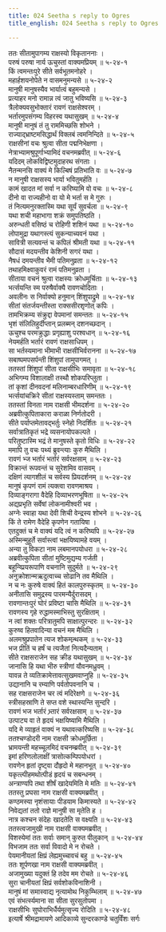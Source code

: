 ```yaml
---
title: 024 Seetha s reply to Ogres
title_english: 024 Seetha s reply to Ogres

---
```

ततः सीतामुपागम्य राक्षस्यो विकृताननाः ।  
परुषं परुषा नार्य ऊचुस्तां वाक्यमप्रियम् ॥ ५-२४-१  
किं त्वमन्तःपुरे सीते सर्वभूतमनोहरे ।  
महार्हशयनोपेते न वासमनुमन्यसे ॥ ५-२४-२  
मानुषी मानुषस्यैव भार्यात्वं बहुमन्यसे ।  
प्रत्याहर मनो रामान्न त्वं जातु भविष्यसि ॥ ५-२४-३  
त्रैलोक्यवसुभोक्तारं रावणं राक्षसेश्वरम् ।  
भर्तारमुपसंगम्य विहरस्व यथासुखम् ॥ ५-२४-४  
मानुषी मानुषं तं तु राममिच्छसि शोभने ।  
राज्याद्भ्राष्टमसिद्धार्थं विक्लबं त्वमनिन्दिते ॥ ५-२४-५  
राक्षसीनां वचः श्रुत्वा सीता पद्मनिभेक्षणा ।  
नेत्राभ्यामश्रुपूर्णाभ्यामिदं वचनमब्रवीत् ॥ ५-२४-६  
यदिदम् लोकविद्विष्टमुदाहरथ संगताः ।  
नैतन्मनसि वाक्यं मे किल्बिषं प्रतिभाति वः ॥ ५-२४-७  
न मानुषी राक्षसस्य भार्या भवितुमर्हति ।  
कामं खादत मां सर्वा न करिष्यामि वो वचः ॥ ५-२४-८  
दीनो वा राज्यहीनो वा यो मे भर्ता स मे गुरुः ।  
तं नित्यमनुरक्तास्मि यथा सूर्यं सुवर्चला ॥ ५-२४-९  
यथा शची महाभागा शक्रं समुपतिष्ठति ।  
अरुन्धती वसिष्ठं च रोहिणी शशिनं यथा ॥ ५-२४-१०  
लोपामुद्रा यथागस्त्यं सुकन्याच्यवनं यथा ।  
सावित्री सत्यवन्तं च कपिलं श्रीमती यथा ॥ ५-२४-११  
सौदासं मदयन्तीव केशिनी सगरं यथा ।  
नैषधं दमयन्तीव भैमी पतिमनुव्रता ॥ ५-२४-१२  
तथाहमिक्ष्वाकुवरं रामं पतिमनुव्रता ।  
सीताया वचनं श्रुत्वा राक्षस्यः क्रोधमूर्चिताः ॥ ५-२४-१३  
भर्त्सयन्ति स्म परुषैर्वाक्यै रावणचोदिताः ।  
अवलीनः स निर्वाक्यो हनुमान् शिंशुपाद्रुमे ॥ ५-२४-१४  
सीतां संतर्जयन्तीस्ता राक्ससीरशृणोत् कपिः ।  
तामभिक्रम्य संक्रुद्दा वेपमानां समन्ततः ॥ ५-२४-१५  
भृशं संलिलिहुर्दीप्तान् प्रलब्मन् दशनच्छदान् ।  
ऊचुश्च परमक्रुद्धाः प्रगृह्याशु परश्वधान् ॥ ५-२४-१६  
नेयमर्हति भर्तारं रावणं राक्षसाधिपम् ।  
सा भर्तस्यमाना भीमाभी राक्षसीभिर्वरानना ॥ ५-२४-१७  
सबाष्पमपसर्पन्ती शिंशुपां तामुपागमत् ।  
ततस्तां शिंशुपां सीता राक्षसीभिः समावृता ॥ ५-२४-१८  
अभिगम्य विशालाक्षी तस्थौ शोकपरिप्लुता ।  
तां कृशां दीनवदनां मलिनाम्बरधारिणीम् ॥ ५-२४-१९  
भर्त्सयांचक्रिरे सीतां राक्षस्यस्ताम् समन्ततः ।  
ततस्तां विनता नाम राक्षसी भीमदर्शना ॥ ५-२४-२०  
अब्रवीत्कुपिताकारा कराळा निर्णतोदरी ।  
सीते पर्याप्तमेतावद्भर्तुः स्नेहो निदर्शितः ॥ ५-२४-२१  
सर्वात्रातिकृतं भद्रे व्यसनायोपकल्पते ।  
परितुष्टास्मि भद्रं ते मानुषस्ते कृतो विधिः ॥ ५-२४-२२  
ममापि तु वचः पथ्यं ब्रुवन्त्याः कुरु मैथिलि ।  
रावणं भ्ज भर्तारं भर्तारं सर्वरक्षसाम् ॥ ५-२४-२३  
विक्रान्तं रूपवन्तं च सुरेशमिव वासवम् ।  
दक्षिणं त्यागशीलं च सर्वस्य प्रियदर्शनम् ॥ ५-२४-२४  
मानुषं कृपणं रामं त्यक्त्वा रावणमाश्रय ।  
दिव्याङ्गरागा वैदेहि दिव्याभरणभूषिता ॥ ५-२४-२५  
अद्यप्रभृति सर्वेषां लोकनामीश्वरी भव ।  
अग्नेः स्वाहा यथा देवी शिची वेन्द्रस्य शोभने ॥ ५-२४-२६  
किं ते रामेण वैदेहि कृपणेन गतायिषा ।  
एतदुक्तं च मे वाक्यं यदि त्वं न करिष्यपि ॥ ५-२४-२७  
अस्मिन्मुहूर्ते सर्वास्त्वां भक्षयिष्यामहे वयम् ।  
अन्या तु विकटा नाम लबमानपयोधरा ॥ ५-२४-२८  
अब्रवीत्कुपिता सीतां मुष्टिमुद्यम्य गर्जती ।  
बहून्य्प्रियरूपाणि वचनानि सुदुर्मते ॥ ५-२४-२९  
अनुक्रोशान्मऋदुत्वाच्च सोढानि तव मैथिलि ।  
न च नः कुरुषे वाक्यं हितं कालपुरुस्कृतम् ॥ ५-२४-३०  
अनीतासि समुद्रस्य पारमन्यैर्दुरासदम् ।  
रावणान्तःपुरं घोरं प्रविष्टा चासि मैथिलि ॥ ५-२४-३१  
रावणस्य गृहे रुद्धामस्माभिस्तु सुरक्षिताम् ।  
न त्वां शक्तः परित्रातुमपि साक्षात्पुरन्दरः ॥ ५-२४-३२  
कुरुष्व हितवादिन्या वचनं मम मैथिलि ।  
अलमश्रुप्रपातेन त्यज शोकमन्र्थकम् ॥ ५-२४-३३  
भज प्रीतिं च हर्षं च त्यजैतां नित्यदैन्यताम् ।  
सीते राक्षसराजेन सह क्रीड यथासुखम् ॥ ५-२४-३४  
जानासि हि यथा भीरु स्त्रीणां यौवनमध्रुवम् ।  
यावन्न ते व्यतिक्रामेत्तावत्सुखमवाप्नुहि ॥ ५-२४-३५  
उद्यानानि च रम्याणि पर्वतोपवनानि च ।  
सह राक्षसराजेन चर त्वं मदिरेक्षणे ॥ ५-२४-३६  
स्त्रीसहस्राणि ते सप्त वशे स्थास्यन्ति सुन्दरि ।  
रावणं भज भर्तारं भ्र्तारं सर्वरक्षसाम् ॥ ५-२४-३७  
उत्पाट्य वा ते हृदयं भक्षयिष्यामि मैथिलि ।  
यदि मे व्याहृतं वाक्यं न यथावत्करिष्यसि ॥ ५-२४-३८  
ततश्चण्डोदरी नाम राक्षसी क्रोधमूर्छिता ।  
भ्रामयन्ती महच्चूलमिदं वचनम्ब्रवीत् ॥ ५-२४-३९  
इमां हरिणलोलाक्षीं त्रासोत्कम्पिपयोधरां ।  
रावणेन हृतां दृष्ट्वा दौहृदो मे महानभूत् ॥ ५-२४-४०  
यकृत्ल्पीहमथोत्पीडं हृदयं च सबन्धनम् ।  
अन्त्राण्यपि तथा शीर्षं खादेयमिति मे मतिः ॥ ५-२४-४१  
ततस्तु प्रघसा नाम राक्षसी वाक्यमब्रवीत् ।  
कण्ठमस्या नृशंसायाः पीडयाम किमास्यते ॥ ५-२४-४२  
निवेद्यतां ततो राज्ञे मानुषी सा मृतेति ह ।  
नात्र कश्चन संदेहः खादतेति स वक्ष्यति ॥ ५-२४-४३  
ततस्त्वजामुखी नाम राक्षसी वाक्यमब्रवीत् ।  
विशस्येमां ततः सर्वाः समान् कुरुत पीलुकान् ॥ ५-२४-४४  
विभजाम ततः सर्वा विवादो मे न रोचते ।  
पेयमानीयतां क्षिप्रं लेह्यमुच्चावचं बहु ॥ ५-२४-४५  
ततः शूर्पणखा नाम राक्षसी वाक्यमब्रवीत् ।  
अजामुख्या यदुक्तं हि तदेव मम रोचते ॥ ५-२४-४६  
सुरा चानीयतां क्षिप्रं सर्वशोकविनाशिनी ।  
मानुषं मां समास्वाद्य नृत्यामोथ निकुम्भिलाम् ॥ ५-२४-४७  
एवं संभर्त्स्यमाना सा सीता सुरसुतोपमा ।  
राक्षसीभिः सुघोराभिर्धैर्यमुत्सृज्य रोदिति ॥ ५-२४-४८  
इत्यार्षे श्रीमद्रामायणे आदिकाव्ये सुन्दरकाण्डे चतुर्विंशः सर्गः